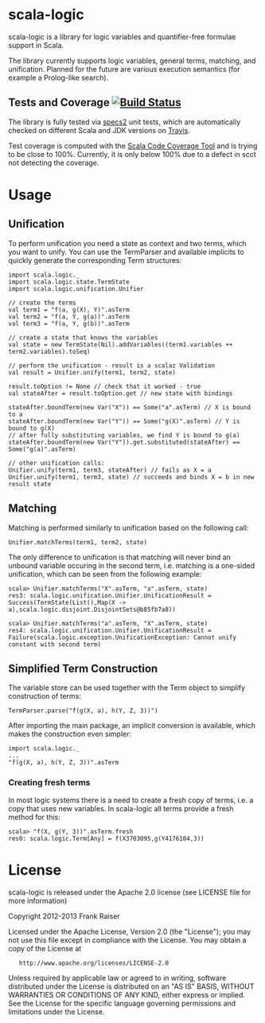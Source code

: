 scala-logic
===========

scala-logic is a library for logic variables and quantifier-free formulae support in Scala. 

The library currently supports logic variables, general terms, matching, and unification.
Planned for the future are various execution semantics (for example a Prolog-like search).

Tests and Coverage [![Build Status](https://travis-ci.org/FrankRaiser/scala-logic.png)](https://travis-ci.org/FrankRaiser/scala-logic)
----

The library is fully tested via [specs2](http://etorreborre.github.com/specs2/) unit tests, which are 
automatically checked on different Scala and JDK versions on [Travis](http://travis-ci.org).

Test coverage is computed with the [Scala Code Coverage Tool](http://mtkopone.github.com/scct/) and
is trying to be close to 100%. Currently, it is only below 100% due to a defect in scct not detecting 
the coverage. 

Usage
=====

Unification
----

To perform unification you need a state as context and two terms, which you want to unify.
You can use the TermParser and available implicits to quickly generate the corresponding Term structures:

    import scala.logic._
    import scala.logic.state.TermState
    import scala.logic.unification.Unifier
    
    // create the terms
    val term1 = "f(a, g(X), Y)".asTerm
    val term2 = "f(a, Y, g(a))".asTerm
    val term3 = "f(a, Y, g(b))".asTerm
    
    // create a state that knows the variables
    val state = new TermState(Nil).addVariables((term1.variables ++ term2.variables).toSeq)
    
    // perform the unification - result is a scalaz Validation
    val result = Unifier.unify(term1, term2, state)
    
    result.toOption != None // check that it worked - true
    val stateAfter = result.toOption.get // new state with bindings
    
    stateAfter.boundTerm(new Var("X")) == Some("a".asTerm) // X is bound to a
    stateAfter.boundTerm(new Var("Y")) == Some("g(X)".asTerm) // Y is bound to g(X)
    // after fully substituting variables, we find Y is bound to g(a)
    stateAfter.boundTerm(new Var("Y")).get.substituted(stateAfter) == Some("g(a)".asTerm)
    
    // other unification calls:
    Unifier.unify(term1, term3, stateAfter) // fails as X = a
    Unifier.unify(term1, term3, state) // succeeds and binds X = b in new result state

Matching
----

Matching is performed similarly to unification based on the following call:
    
    Unifier.matchTerms(term1, term2, state)
    
The only difference to unification is that matching will never bind an unbound variable occuring
in the second term, i.e. matching is a one-sided unification, which can be seen from the
following example:

    scala> Unifier.matchTerms("X".asTerm, "a".asTerm, state)
    res3: scala.logic.unification.Unifier.UnificationResult = Success(TermState(List(),Map(X -> a),scala.logic.disjoint.DisjointSets@b85fb7a8))
    
    scala> Unifier.matchTerms("a".asTerm, "X".asTerm, state)
    res4: scala.logic.unification.Unifier.UnificationResult = Failure(scala.logic.exception.UnificationException: Cannot unify constant with second term)

Simplified Term Construction
----

The variable store can be used together with the Term object to simplify construction of terms:

    TermParser.parse("f(g(X, a), h(Y, Z, 3))")
    
After importing the main package, an implicit conversion is available, which makes the construction
even simpler:

    import scala.logic._
    ...
    "f(g(X, a), h(Y, Z, 3))".asTerm
    
### Creating fresh terms ###

In most logic systems there is a need to create a fresh copy of terms, i.e. a copy
that uses new variables. In scala-logic all terms provide a fresh method for this:

    scala> "f(X, g(Y, 3))".asTerm.fresh
    res0: scala.logic.Term[Any] = f(X3703095,g(Y4176104,3))

License
=======

scala-logic is released under the Apache 2.0 license (see LICENSE file for more information)

   Copyright 2012-2013 Frank Raiser

   Licensed under the Apache License, Version 2.0 (the "License");
   you may not use this file except in compliance with the License.
   You may obtain a copy of the License at

       http://www.apache.org/licenses/LICENSE-2.0

   Unless required by applicable law or agreed to in writing, software
   distributed under the License is distributed on an "AS IS" BASIS,
   WITHOUT WARRANTIES OR CONDITIONS OF ANY KIND, either express or implied.
   See the License for the specific language governing permissions and
   limitations under the License.
